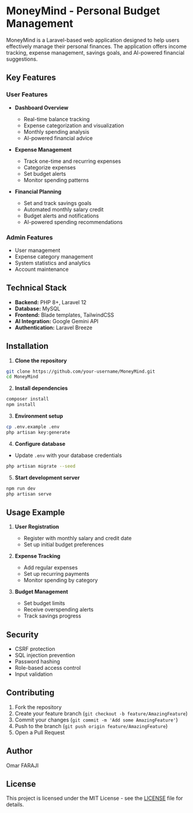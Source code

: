 # MoneyMind - Personal Budget Management

MoneyMind is a Laravel-based web application designed to help users effectively manage their personal finances. The application offers income tracking, expense management, savings goals, and AI-powered financial suggestions.

## Key Features

### User Features
- **Dashboard Overview**
  - Real-time balance tracking
  - Expense categorization and visualization
  - Monthly spending analysis
  - AI-powered financial advice

- **Expense Management**
  - Track one-time and recurring expenses
  - Categorize expenses
  - Set budget alerts
  - Monitor spending patterns

- **Financial Planning**
  - Set and track savings goals
  - Automated monthly salary credit
  - Budget alerts and notifications
  - AI-powered spending recommendations

### Admin Features
- User management
- Expense category management
- System statistics and analytics
- Account maintenance

## Technical Stack

- **Backend:** PHP 8+, Laravel 12
- **Database:** MySQL
- **Frontend:** Blade templates, TailwindCSS
- **AI Integration:** Google Gemini API
- **Authentication:** Laravel Breeze

## Installation

1. **Clone the repository**
```bash
git clone https://github.com/your-username/MoneyMind.git
cd MoneyMind
```

2. **Install dependencies**
```bash
composer install
npm install
```

3. **Environment setup**
```bash
cp .env.example .env
php artisan key:generate
```

4. **Configure database**
- Update `.env` with your database credentials
```bash
php artisan migrate --seed
```

5. **Start development server**
```bash
npm run dev
php artisan serve
```

## Usage Example

1. **User Registration**
   - Register with monthly salary and credit date
   - Set up initial budget preferences

2. **Expense Tracking**
   - Add regular expenses
   - Set up recurring payments
   - Monitor spending by category

3. **Budget Management**
   - Set budget limits
   - Receive overspending alerts
   - Track savings progress

## Security

- CSRF protection
- SQL injection prevention
- Password hashing
- Role-based access control
- Input validation

## Contributing

1. Fork the repository
2. Create your feature branch (`git checkout -b feature/AmazingFeature`)
3. Commit your changes (`git commit -m 'Add some AmazingFeature'`)
4. Push to the branch (`git push origin feature/AmazingFeature`)
5. Open a Pull Request

## Author

Omar FARAJI

## License

This project is licensed under the MIT License - see the [LICENSE](LICENSE) file for details.
